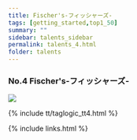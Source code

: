 ```yaml
---
title: Fischer's-フィッシャーズ-
tags: [getting_started,top1_50]
summary: ""
sidebar: talents_sidebar
permalink: talents_4.html
folder: talents
---
```



### No.4 Fischer's-フィッシャーズ-

![](https://yt3.ggpht.com/ytc/AKedOLRaguXQhOaZpPvgYHKXJF64HwHf8V6evAlV5avsaQ=s176-c-k-c0x00ffffff-no-rj)


{% include tt/taglogic_tt4.html %}




{% include links.html %}

